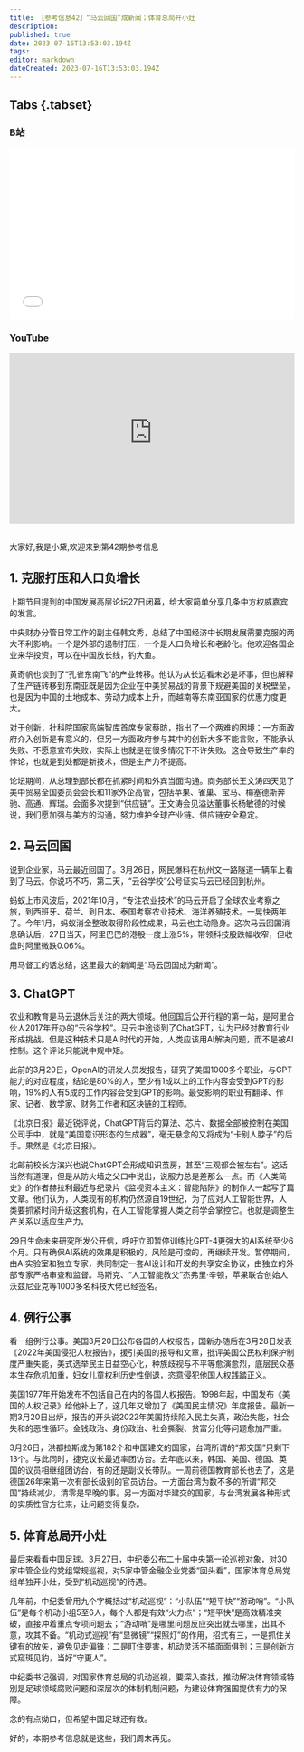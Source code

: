 ```yaml
---
title: 【参考信息42】“马云回国”成新闻；体育总局开小灶
description: 
published: true
date: 2023-07-16T13:53:03.194Z
tags: 
editor: markdown
dateCreated: 2023-07-16T13:53:03.194Z
---
```


## Tabs {.tabset}
### B站
<div style="position: relative; padding: 30% 45%;">
<iframe style="position: absolute; width: 100%; height: 100%; left: 0; top: 0;" src="//player.bilibili.com/player.html?&bvid=BV1po4y1W7Yz&page=1&as_wide=1&high_quality=1&danmaku=1&autoplay=0" scrolling="no" border="0" frameborder="no" framespacing="0" allowfullscreen="true"></iframe>
</div>

### YouTube
<div style="position: relative; padding: 30% 45%;">
<iframe style="position: absolute; top: 0; left: 0; width: 100%; height: 100%;" src="https://www.youtube-nocookie.com/embed/YouTubeVID" title="YouTube video player" frameborder="0" allow="accelerometer; autoplay; clipboard-write; encrypted-media; gyroscope; picture-in-picture" allowfullscreen></iframe>
</div>

## 

大家好,我是小黛,欢迎来到第42期参考信息

## 1. 克服打压和人口负增长

上期节目提到的中国发展高层论坛27日闭幕，给大家简单分享几条中方权威嘉宾的发言。

中央财办分管日常工作的副主任韩文秀，总结了中国经济中长期发展需要克服的两大不利影响。一个是外部的遏制打压，一个是人口负增长和老龄化。他欢迎各国企业来华投资，可以在中国放长线，钓大鱼。

黄奇帆也谈到了“孔雀东南飞”的产业转移。他认为从长远看未必是坏事，但也解释了生产链转移到东南亚既是因为企业在中美贸易战的背景下规避美国的关税壁垒，也是因为中国的土地成本、劳动力成本上升，而越南等东南亚国家的优惠力度更大。

对于创新，社科院国家高端智库首席专家蔡昉，指出了一个两难的困境：一方面政府介入创新是有意义的，但另一方面政府参与其中的创新大多不能言败，不能承认失败、不愿意宣布失败，实际上也就是在很多情况下不许失败。这会导致生产率的悖论，也就是到处都是新技术，但是生产力不提高。

论坛期间，从总理到部长都在抓紧时间和外宾当面沟通。商务部长王文涛四天见了美中贸易全国委员会会长和11家外企高管，包括苹果、雀巢、宝马、梅塞德斯奔驰、高通、辉瑞。会面多次提到“供应链”。王文涛会见溢达董事长杨敏德的时候说，我们愿加强与美方的沟通，努力维护全球产业链、供应链安全稳定。

## 2. 马云回国

说到企业家，马云最近回国了。3月26日，网民爆料在杭州文一路隧道一辆车上看到了马云。你说巧不巧，第二天，“云谷学校”公号证实马云已经回到杭州。

蚂蚁上市风波后，2021年10月，“专注农业技术”的马云开启了全球农业考察之旅，到西班牙、荷兰、到日本、泰国考察农业技术、海洋养殖技术。一晃快两年了。今年1月，蚂蚁消金整改取得阶段性成果，马云也主动隐身。这次马云回国消息确认后，27日当天，阿里巴巴的港股一度上涨5%，带领科技股跌幅收窄，但收盘时阿里微跌0.06%。

用马督工的话总结，这里最大的新闻是“马云回国成为新闻”。

## 3. ChatGPT

农业和教育是马云退休后关注的两大领域。他回国后公开行程的第一站，是阿里合伙人2017年开办的“云谷学校”。马云中途谈到了ChatGPT，认为已经对教育行业形成挑战。但是这种技术只是AI时代的开始，人类应该用AI解决问题，而不是被AI控制。这个评论只能说中规中矩。

此前的3月20日，OpenAI的研发人员发报告，研究了美国1000多个职业，与GPT能力的对应程度，结论是80%的人，至少有1成以上的工作内容会受到GPT的影响，19%的人有5成的工作内容会受到GPT的影响。最受影响的职业有翻译、作家、记者、数学家、财务工作者和区块链的工程师。

《北京日报》最近锐评说，ChatGPT背后的算法、芯片、数据全部被控制在美国公司手中，就是“美国意识形态的生成器”，毫无悬念的又将成为“卡别人脖子”的后手。果然是《北京日报》。

北邮前校长方滨兴也说ChatGPT会形成知识茧房，甚至“三观都会被左右”。这话当然有道理，但是从防火墙之父口中说出，说服力总是差那么一点。而《人类简史》的作者赫拉利最近与纪录片《监视资本主义：智能陷阱》的制作人一起写了篇文章。他们认为，人类现有的机构仍然源自19世纪，为了应对人工智能世界，人类要抓紧时间升级这套机构，在人工智能掌握人类之前学会掌控它。也就是调整生产关系以适应生产力。

29日生命未来研究所发公开信，呼吁立即暂停训练比GPT-4更强大的AI系统至少6个月。只有确保AI系统的效果是积极的，风险是可控的，再继续开发。暂停期间，由AI实验室和独立专家，共同制定一套AI设计和开发的共享安全协议，由独立的外部专家严格审查和监督。马斯克、“人工智能教父”杰弗里·辛顿，苹果联合创始人沃兹尼亚克等1000多名科技大佬已经签名。

## 4. 例行公事
看一组例行公事。美国3月20日公布各国的人权报告，国新办随后在3月28日发表《2022年美国侵犯人权报告》，援引美国的报导和文章，批评美国公民权利保护制度严重失能，美式选举民主日益空心化，种族歧视与不平等愈演愈烈，底层民众基本生存危机加重，妇女儿童权利历史性倒退，恣意侵犯他国人权践踏正义。

美国1977年开始发布不包括自己在内的各国人权报告。1998年起，中国发布《美国的人权记录》给他补上了，这几年又增加了《美国民主情况》年度报告。最新一期3月20日出炉，报告的开头说2022年美国持续陷入民主失真，政治失能，社会失和的恶性循环。金钱政治、身份政治、社会撕裂、贫富分化等问题愈加严重。

3月26日，洪都拉斯成为第182个和中国建交的国家，台湾所谓的“邦交国”只剩下13个。与此同时，捷克议长最近率团访台。去年底以来，韩国、美国、德国、英国的议员相继组团访台，有的还是副议长带队。一周前德国教育部长也去了，这是德国26年来第一次有部长级别的官员访台。一方面台湾为数不多的所谓“邦交国”持续减少，清零是早晚的事。另一方面对华建交的国家，与台湾发展各种形式的实质性官方往来，让问题变得复杂。

## 5. 体育总局开小灶

最后来看看中国足球。3月27日，中纪委公布二十届中央第一轮巡视对象，对30家中管企业的党组常规巡视，对5家中管金融企业党委“回头看”，国家体育总局党组单独开小灶，受到“机动巡视”的待遇。

几年前，中纪委曾用九个字概括过“机动巡视”：“小队伍”“短平快”“游动哨”。“小队伍”是每个机动小组5至6人，每个人都是有效“火力点”；“短平快”是高效精准突破，直接冲着重点专项问题去；“游动哨”是哪里问题反应突出就去哪里，出其不意，攻其不备。“机动式巡视”有“显微镜”“探照灯”的作用，招式有三，一是抓住关键有的放矢，避免见走偏锋；二是盯住要害，机动灵活不搞面面俱到；三是创新方式窥斑见豹，当好“守更人”。

中纪委书记强调，对国家体育总局的机动巡视，要深入查找，推动解决体育领域特别是足球领域腐败问题和深层次的体制机制问题，为建设体育强国提供有力的保障。

念的有点拗口，但希望中国足球还有救。

好的，本期参考信息就是这些，我们周末再见。

